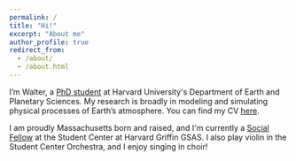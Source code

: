 ```yaml
---
permalink: /
title: "Hi!"
excerpt: "About me"
author_profile: true
redirect_from: 
  - /about/
  - /about.html
---
```


I’m Walter, a [PhD student](https://eps.harvard.edu/people/walter-shen) at Harvard University's Department of Earth and Planetary Sciences. My research is broadly in modeling and simulating physical processes of Earth’s atmosphere. You can find my CV [here](https://shenwalter.github.io/files/Walter_Shen_CV_Aug_2023.pdf).

I am proudly Massachusetts born and raised, and I'm currently a [Social Fellow](https://engage.gsas.harvard.edu/news/282632#:~:text=Walter%20Shen) at the Student Center at Harvard Griffin GSAS. I also play violin in the Student Center Orchestra, and I enjoy singing in choir!
